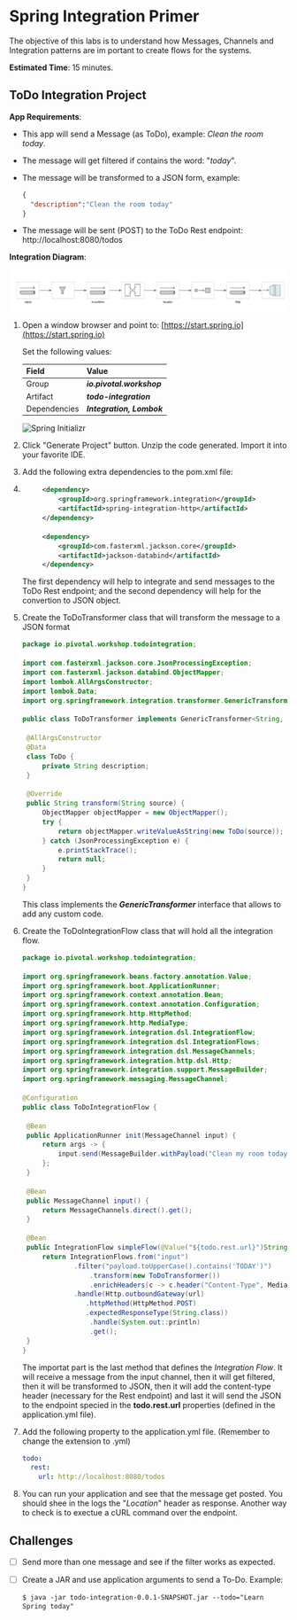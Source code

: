 # Spring Integration Primer

The objective of this labs is to understand how Messages, Channels and Integration patterns are im portant to create flows for the systems.

**Estimated Time**: 15 minutes.



## ToDo Integration Project

**App Requirements**:

- This app will send a Message (as ToDo), example: *Clean the room today*.

- The message will get filtered if contains the word: "*today*".

- The message will be transformed to a JSON form, example:

  ```json
  {
    "description":"Clean the room today"
  }
  ```

- The message will be sent (POST) to the ToDo Rest endpoint: http://localhost:8080/todos



**Integration Diagram**:

![Spring Integration Diagram](images/02-spring-integration-02.png)



1. Open a window browser and point to: [https://start.spring.io](https://start.spring.io)

   Set the following values:

   | Field        | Value                     |
   | ------------ | ------------------------- |
   | Group        | ***io.pivotal.workshop*** |
   | Artifact     | ***todo-integration***    |
   | Dependencies | ***Integration, Lombok*** |

   ![Spring Initializr](/Users/felipegutierrez/PivotalEDU/2019/pace-workshop-content/scdf/labs/images/02-spring-integration-01.png)

2. Click "Generate Project" button. Unzip the code generated. Import it into your favorite IDE.

3. Add the following extra dependencies to the pom.xml file:

1. ```xml
   		<dependency>
   			<groupId>org.springframework.integration</groupId>
   			<artifactId>spring-integration-http</artifactId>
   		</dependency>
   
   		<dependency>
   			<groupId>com.fasterxml.jackson.core</groupId>
   			<artifactId>jackson-databind</artifactId>
   		</dependency>
   ```

   The first dependency will help to integrate and send messages to the ToDo Rest endpoint; and the second dependency will help for the convertion to JSON object.

2. Create the ToDoTransformer class that will transform the message to a JSON format

   ```java
   package io.pivotal.workshop.todointegration;
   
   import com.fasterxml.jackson.core.JsonProcessingException;
   import com.fasterxml.jackson.databind.ObjectMapper;
   import lombok.AllArgsConstructor;
   import lombok.Data;
   import org.springframework.integration.transformer.GenericTransformer;
   
   public class ToDoTransformer implements GenericTransformer<String, String> {
   
   	@AllArgsConstructor
   	@Data
   	class ToDo {
   		private String description;
   	}
   
   	@Override
   	public String transform(String source) {
   		ObjectMapper objectMapper = new ObjectMapper();
   		try {
   			return objectMapper.writeValueAsString(new ToDo(source));
   		} catch (JsonProcessingException e) {
   			e.printStackTrace();
   			return null;
   		}
   	}
   }
   ```

   This class implements the ***GenericTransformer*** interface that allows to add any custom code.

3. Create the ToDoIntegrationFlow class that will hold all the integration flow.

   ```java
   package io.pivotal.workshop.todointegration;
   
   import org.springframework.beans.factory.annotation.Value;
   import org.springframework.boot.ApplicationRunner;
   import org.springframework.context.annotation.Bean;
   import org.springframework.context.annotation.Configuration;
   import org.springframework.http.HttpMethod;
   import org.springframework.http.MediaType;
   import org.springframework.integration.dsl.IntegrationFlow;
   import org.springframework.integration.dsl.IntegrationFlows;
   import org.springframework.integration.dsl.MessageChannels;
   import org.springframework.integration.http.dsl.Http;
   import org.springframework.integration.support.MessageBuilder;
   import org.springframework.messaging.MessageChannel;
   
   @Configuration
   public class ToDoIntegrationFlow {	
   
   	@Bean
   	public ApplicationRunner init(MessageChannel input) {
   		return args -> {
   			input.send(MessageBuilder.withPayload("Clean my room today").build());
   		};
   	}	
   
   	@Bean
   	public MessageChannel input() {
   		return MessageChannels.direct().get();
   	}
   	
   	@Bean
   	public IntegrationFlow simpleFlow(@Value("${todo.rest.url}")String url) {
   		return IntegrationFlows.from("input")
   		        .filter("payload.toUpperCase().contains('TODAY')")
   	    			.transform(new ToDoTransformer())
   	    			.enrichHeaders(c -> c.header("Content-Type", MediaType.APPLICATION_JSON))
   	    	    .handle(Http.outboundGateway(url)
                   .httpMethod(HttpMethod.POST)
                   .expectedResponseType(String.class))
   	    			.handle(System.out::println)
   	    			.get();
   	}
   }
   ```

   The importat part is the last method that defines the *Integration Flow*. It will receive a message from the input channel, then it will get filtered, then it will be transformed to JSON, then it will add the content-type header (necessary for the Rest endpoint) and last it will send the JSON to the endpoint specied in the **todo.rest.url** properties (defined in the application.yml file).

4. Add the following property to the application.yml file. (Remember to change the extension to .yml)

   ```yaml
   todo:
     rest:
       url: http://localhost:8080/todos
   ```

5. You can run your application and see that the message get posted. You should shee in the logs the "*Location*" header as response. Another way to check is to exectue a cURL command over the endpoint.





## Challenges

- [ ] Send more than one message and see if the filter works as expected.

- [ ] Create a JAR and use application arguments to send a To-Do. Example:

  ```shell
  $ java -jar todo-integration-0.0.1-SNAPSHOT.jar --todo="Learn Spring today"
  ```

  